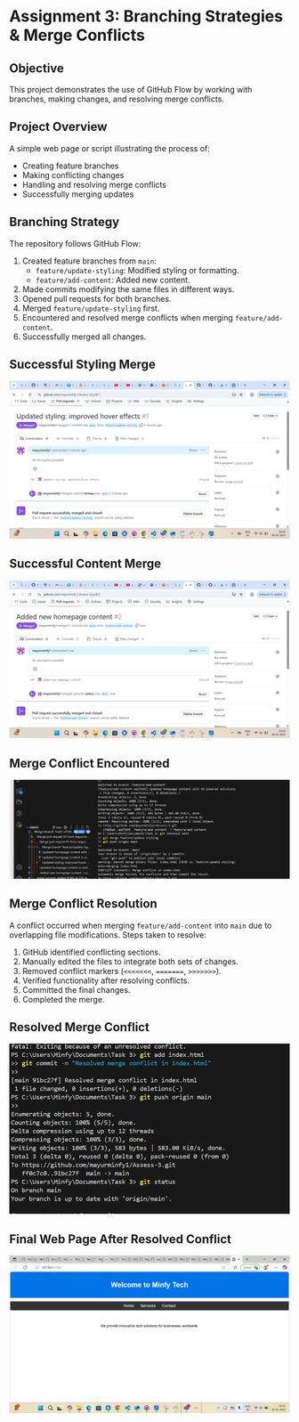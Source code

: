# Assignment 3: Branching Strategies & Merge Conflicts

## Objective
This project demonstrates the use of GitHub Flow by working with branches, making changes, and resolving merge conflicts.

## Project Overview
A simple web page or script illustrating the process of:
- Creating feature branches
- Making conflicting changes
- Handling and resolving merge conflicts
- Successfully merging updates

## Branching Strategy
The repository follows GitHub Flow:
1. Created feature branches from `main`:
   - `feature/update-styling`: Modified styling or formatting.
   - `feature/add-content`: Added new content.
2. Made commits modifying the same files in different ways.
3. Opened pull requests for both branches.
4. Merged `feature/update-styling` first.
5. Encountered and resolved merge conflicts when merging `feature/add-content`.
6. Successfully merged all changes.


## Successful Styling Merge
![Successful Styling Merge](https://github.com/mayurminfy1/Assess-3/blob/main/task%203%20ss/style%20merge%20new.png?raw=true)


## Successful Content Merge
![Successful Content Merge](https://github.com/mayurminfy1/Assess-3/blob/main/task%203%20ss/content%20merge%20new.png?raw=true)


## Merge Conflict Encountered
![Merge Conflict](https://github.com/mayurminfy1/Assess-3/blob/main/task%203%20ss/merge%20conflict%20new.png?raw=true)


## Merge Conflict Resolution
A conflict occurred when merging `feature/add-content` into `main` due to overlapping file modifications. Steps taken to resolve:
1. GitHub identified conflicting sections.
2. Manually edited the files to integrate both sets of changes.
3. Removed conflict markers (`<<<<<<<`, `=======`, `>>>>>>>`).
4. Verified functionality after resolving conflicts.
5. Committed the final changes.
6. Completed the merge.


## Resolved Merge Conflict
![Resolved Merge Conflict](https://github.com/mayurminfy1/Assess-3/blob/main/task%203%20ss/resolved%20merge%20conflict%20.png?raw=true)


## Final Web Page After Resolved Conflict
![Final Web Page](https://github.com/mayurminfy1/Assess-3/blob/main/task%203%20ss/web%20page%20after%20conglict.png?raw=true)

